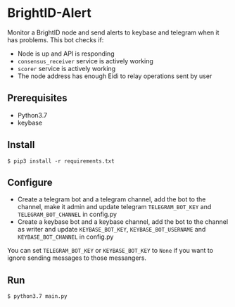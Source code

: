 # BrightID-Alert
Monitor a BrightID node and send alerts to keybase and telegram when it has problems. This bot checks if:
- Node is up and API is responding
- `consensus_receiver` service is actively working
- `scorer` service is actively working
- The node address has enough Eidi to relay operations sent by user

## Prerequisites
- Python3.7
- keybase

## Install
```
$ pip3 install -r requirements.txt
```

## Configure

- Create a telegram bot and a telegram channel, add the bot to the channel, make it admin and update telegram `TELEGRAM_BOT_KEY` and `TELEGRAM_BOT_CHANNEL` in config.py
- Create a keybase bot and a keybase channel, add the bot to the channel as writer and update `KEYBASE_BOT_KEY`, `KEYBASE_BOT_USERNAME` and `KEYBASE_BOT_CHANNEL` in config.py

You can set `TELEGRAM_BOT_KEY` or `KEYBASE_BOT_KEY` to `None` if you want to ignore sending messages to those messangers.

## Run
```
$ python3.7 main.py
```
